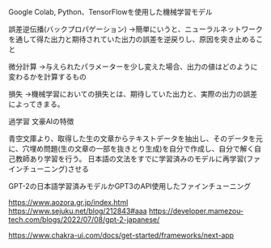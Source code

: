 Google Colab, Python、TensorFlowを使用した機械学習モデル

誤差逆伝播(バックプロパゲーション)
 ->簡単にいうと、ニューラルネットワークを通して得た出力と期待されていた出力の誤差を逆戻りし、原因を突き止めること

微分計算
 ->与えられたパラメーターを少し変えた場合、出力の値はどのように変わるかを計算するもの

損失
 ->機械学習においての損失とは、期待していた出力と、実際の出力の誤差によってきまる。

過学習
文豪AIの特徴

青空文庫より、取得した生の文章からテキストデータを抽出し、そのデータを元に、穴埋め問題(生の文章の一部を抜きとり生成)を自分で作成し、自分で解く自己教師あり学習を行う。
日本語の文法をすでに学習済みのモデルに再学習(ファインチューニング)させる

GPT-2の日本語学習済みモデルかGPT3のAPI使用したファインチューニング

https://www.aozora.gr.jp/index.html
https://www.sejuku.net/blog/212843#aaa
https://developer.mamezou-tech.com/blogs/2022/07/08/gpt-2-japanese/

https://www.chakra-ui.com/docs/get-started/frameworks/next-app
